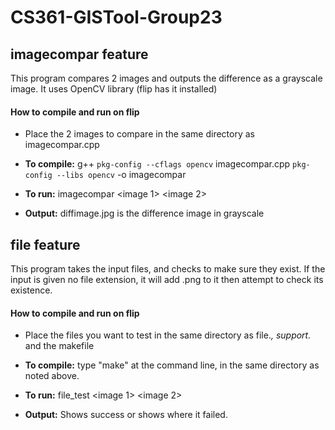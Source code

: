 # CS361-GISTool-Group23

## imagecompar feature 

This program compares 2 images and outputs the difference as a grayscale image.
It uses OpenCV library (flip has it installed)  

#### How to compile and run on flip

- Place the 2 images to compare in the same directory as imagecompar.cpp

- **To compile:** g++ `pkg-config --cflags opencv` imagecompar.cpp `pkg-config --libs opencv` -o imagecompar  
- **To run:** imagecompar <image 1> <image 2>
- **Output:** diffimage.jpg is the difference image in grayscale

## file feature

This program takes the input files, and checks to make sure they exist. 
If the input is given no file extension, it will add .png to it then attempt to check its existence.

#### How to compile and run on flip

- Place the files you want to test in the same directory as file.*, support.* and the makefile

- **To compile:** type "make" at the command line, in the same directory as noted above.  
- **To run:** file_test <image 1> <image 2> <damage type>
- **Output:** Shows success or shows where it failed.
